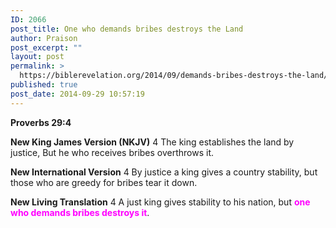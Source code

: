```yaml
---
ID: 2066
post_title: One who demands bribes destroys the Land
author: Praison
post_excerpt: ""
layout: post
permalink: >
  https://biblerevelation.org/2014/09/demands-bribes-destroys-the-land/
published: true
post_date: 2014-09-29 10:57:19
---
```

<strong>Proverbs 29:4</strong>

<strong>New King James Version (NKJV)</strong>
4 The king establishes the land by justice,
But he who receives bribes overthrows it.

<strong>New International Version</strong>
4 By justice a king gives a country stability, but those who are greedy for bribes tear it down.

<strong>New Living Translation</strong>
4 A just king gives stability to his nation, but <span style="color: #ff00ff;"><strong>one who demands bribes destroys it</strong></span>.